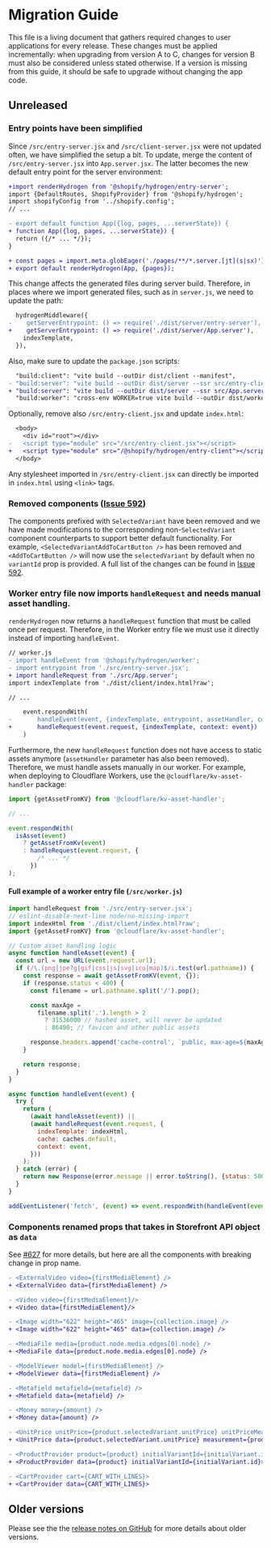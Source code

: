 # Migration Guide

This file is a living document that gathers required changes to user applications for every release. These changes must be applied incrementally: when upgrading from version A to C, changes for version B must also be considered unless stated otherwise. If a version is missing from this guide, it should be safe to upgrade without changing the app code.

## Unreleased

### Entry points have been simplified

Since `/src/entry-server.jsx` and `/src/client-server.jsx` were not updated often, we have simplified the setup a bit. To update, merge the content of `/src/entry-server.jsx` into `App.server.jsx`. The latter becomes the new default entry point for the server environment:

```diff
+import renderHydrogen from '@shopify/hydrogen/entry-server';
import {DefaultRoutes, ShopifyProvider} from '@shopify/hydrogen';
import shopifyConfig from '../shopify.config';
// ...

- export default function App({log, pages, ...serverState}) {
+ function App({log, pages, ...serverState}) {
  return ({/* ... */});
}

+ const pages = import.meta.globEager('./pages/**/*.server.[jt](s|sx)');
+ export default renderHydrogen(App, {pages});
```

This change affects the generated files during server build. Therefore, in places where we import generated files, such as in `server.js`, we need to update the path:

```diff
  hydrogenMiddleware({
-    getServerEntrypoint: () => require('./dist/server/entry-server'),
+    getServerEntrypoint: () => require('./dist/server/App.server'),
    indexTemplate,
  }),
```

Also, make sure to update the `package.json` scripts:

```diff
  "build:client": "vite build --outDir dist/client --manifest",
- "build:server": "vite build --outDir dist/server --ssr src/entry-client.jsx",
+ "build:server": "vite build --outDir dist/server --ssr src/App.server",
  "build:worker": "cross-env WORKER=true vite build --outDir dist/worker --ssr worker.js",
```

Optionally, remove also `/src/entry-client.jsx` and update `index.html`:

```diff
  <body>
    <div id="root"></div>
-   <script type="module" src="/src/entry-client.jsx"></script>
+   <script type="module" src="/@shopify/hydrogen/entry-client"></script>
  </body>
```

Any stylesheet imported in `/src/entry-client.jsx` can directly be imported in `index.html` using `<link>` tags.

### Removed <SelectedVariantX /> components ([Issue 592](https://github.com/Shopify/hydrogen/issues/592))

The components prefixed with `SelectedVariant` have been removed and we have made modifications to the corresponding non-`SelectedVariant` component counterparts to support better default functionality. For example, `<SelectedVariantAddToCartButton />` has been removed and `<AddToCartButton />` will now use the `selectedVariant` by default when no `variantId` prop is provided. A full list of the changes can be found in [Issue 592](https://github.com/Shopify/hydrogen/issues/592).

### Worker entry file now imports `handleRequest` and needs manual asset handling.

`renderHydrogen` now returns a `handleRequest` function that must be called once per request. Therefore, in the Worker entry file we must use it directly instead of importing `handleEvent`.

```diff
// worker.js
- import handleEvent from '@shopify/hydrogen/worker';
- import entrypoint from './src/entry-server.jsx';
+ import handleRequest from './src/App.server';
import indexTemplate from './dist/client/index.html?raw';

// ...

    event.respondWith(
-       handleEvent(event, {indexTemplate, entrypoint, assetHandler, context: event})
+       handleRequest(event.request, {indexTemplate, context: event})
    )
```

Furthermore, the new `handleRequest` function does not have access to static assets anymore (`assetHandler` parameter has also been removed). Therefore, we must handle assets manually in our worker. For example, when deploying to Cloudflare Workers, use the `@cloudflare/kv-asset-handler` package:

```js
import {getAssetFromKV} from '@cloudflare/kv-asset-handler';

// ...

event.respondWith(
  isAsset(event)
    ? getAssetFromKv(event)
    : handleRequest(event.request, {
        /* ... */
      })
);
```

#### Full example of a worker entry file (`/src/worker.js`)

```js
import handleRequest from './src/entry-server.jsx';
// eslint-disable-next-line node/no-missing-import
import indexHtml from './dist/client/index.html?raw';
import {getAssetFromKV} from '@cloudflare/kv-asset-handler';

// Custom asset handling logic
async function handleAsset(event) {
  const url = new URL(event.request.url);
  if (/\.(png|jpe?g|gif|css|js|svg|ico|map)$/i.test(url.pathname)) {
    const response = await getAssetFromKV(event, {});
    if (response.status < 400) {
      const filename = url.pathname.split('/').pop();

      const maxAge =
        filename.split('.').length > 2
          ? 31536000 // hashed asset, will never be updated
          : 86400; // favicon and other public assets

      response.headers.append('cache-control', `public, max-age=${maxAge}`);
    }

    return response;
  }
}

async function handleEvent(event) {
  try {
    return (
      (await handleAsset(event)) ||
      (await handleRequest(event.request, {
        indexTemplate: indexHtml,
        cache: caches.default,
        context: event,
      }))
    );
  } catch (error) {
    return new Response(error.message || error.toString(), {status: 500});
  }
}

addEventListener('fetch', (event) => event.respondWith(handleEvent(event)));
```

### Components renamed props that takes in Storefront API object as `data`

See [#627](https://github.com/Shopify/hydrogen/issues/627) for more details, but here are all the components with breaking change in prop name.

```diff
- <ExternalVideo video={firstMediaElement} />
+ <ExternalVideo data={firstMediaElement} />
```

```diff
- <Video video={firstMediaElement}/>
+ <Video data={firstMediaElement}/>
```

```diff
- <Image width="622" height="465" image={collection.image} />
+ <Image width="622" height="465" data={collection.image} />
```

```diff
- <MediaFile media={product.node.media.edges[0].node} />
+ <MediaFile data={product.node.media.edges[0].node} />
```

```diff
- <ModelViewer model={firstMediaElement} />
+ <ModelViewer data={firstMediaElement} />
```

```diff
- <Metafield metafield={metafield} />
+ <Metafield data={metafield} />
```

```diff
- <Money money={amount} />
+ <Money data={amount} />
```

```diff
- <UnitPrice unitPrice={product.selectedVariant.unitPrice} unitPriceMeasurement={product.selectedVariant.unitPriceMeasurement} />
+ <UnitPrice data={product.selectedVariant.unitPrice} measurement={product.selectedVariant.unitPriceMeasurement} />
```

```diff
- <ProductProvider product={product} initialVariantId={initialVariant.id}>
+ <ProductProvider data={product} initialVariantId={initialVariant.id}>
```

```diff
- <CartProvider cart={CART_WITH_LINES}>
+ <CartProvider data={CART_WITH_LINES}>
```

## Older versions

Please see the the [release notes on GitHub](https://github.com/Shopify/hydrogen/releases) for more details about older versions.
